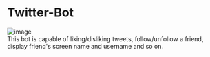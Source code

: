 # Twitter-Bot
![image](https://user-images.githubusercontent.com/98599230/186322582-02e7055e-e67e-4012-9113-317687ad000c.png)
<br />
This bot is capable of liking/disliking tweets, follow/unfollow a friend, display friend's screen name and username and so on.
